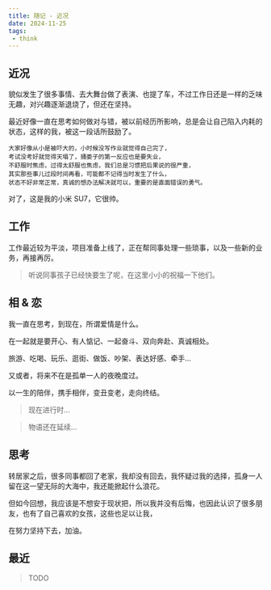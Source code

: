 ```yaml
---
title: 随记 - 近况
date: 2024-11-25
tags:
 - think
---
```


## 近况

貌似发生了很多事情、去大舞台做了表演、也提了车，不过工作日还是一样的乏味无趣，对兴趣逐渐退烧了，但还在坚持。

最近好像一直在思考如何做对与错，被以前经历所影响，总是会让自己陷入内耗的状态，这样的我，被这一段话所鼓励了。

```
大家好像从小是被吓大的，小时候没写作业就觉得自己完了，
考试没考好就觉得天塌了，捅娄子的第一反应也是要失业，
不舒服时焦虑，过得太舒服也焦虑，我们总是习惯把后果说的很严重，
其实那些事儿过段时间再看，可能都不记得当时发生了什么，
状态不好非常正常，真诚的想办法解决就可以，重要的是直面错误的勇气。
```

<!-- more -->

对了，这是我的小米 SU7，它很帅。

<hairy-image-group row="240px">
  <hairy-image src="/images/car/mmexport1731146913444.jpg" />
  <hairy-image src="/images/car/mmexport1731146921004.jpg" />
  <hairy-image src="/images/car/mmexport1731147014622.jpg" />
  <hairy-image src="/images/car/mmexport1731147025135.jpg" />
</hairy-image-group>

## 工作

工作最近较为平淡，项目准备上线了，正在帮同事处理一些琐事，以及一些新的业务，再接再厉。

<hairy-image style="max-width: 120px" src="/images/gaga.gif" />

> 听说同事孩子已经快要生了呢，在这里小小的祝福一下他们。

## 相 & 恋

我一直在思考，到现在，所谓爱情是什么。

在一起就是要开心、有人惦记、一起奋斗、双向奔赴、真诚相处。

旅游、吃喝、玩乐、逛街、做饭、吵架、表达好感、牵手...

又或者，将来不在是孤单一人的夜晚度过。

以一生的陪伴，携手相伴，变丑变老，走向终结。

> 现在进行时...

> 物语还在延续...

## 思考

转居家之后，很多同事都回了老家，我却没有回去，我怀疑过我的选择，孤身一人留在这一望无际的大海中，我还能掀起什么浪花。

但如今回想，我应该是不想安于现状把，所以我并没有后悔，也因此认识了很多朋友，也有了自己喜欢的女孩，这些也足以让我，

在努力坚持下去，加油。

## 最近

> TODO
